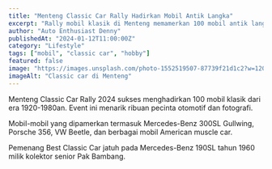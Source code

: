 ```yaml
---
title: "Menteng Classic Car Rally Hadirkan Mobil Antik Langka"
excerpt: "Rally mobil klasik di Menteng memamerkan 100 mobil antik langka dari koleksi pribadi para kolektor."
author: "Auto Enthusiast Denny"
publishedAt: "2024-01-12T11:00:00Z"
category: "Lifestyle"
tags: ["mobil", "classic car", "hobby"]
featured: false
image: "https://images.unsplash.com/photo-1552519507-87739f21d1c2?w=1200&h=675&fit=crop"
imageAlt: "Classic car di Menteng"
---
```


Menteng Classic Car Rally 2024 sukses menghadirkan 100 mobil klasik dari era 1920-1980an. Event ini menarik ribuan pecinta otomotif dan fotografi.

Mobil-mobil yang dipamerkan termasuk Mercedes-Benz 300SL Gullwing, Porsche 356, VW Beetle, dan berbagai mobil American muscle car.

Pemenang Best Classic Car jatuh pada Mercedes-Benz 190SL tahun 1960 milik kolektor senior Pak Bambang.
